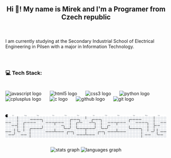 <br clear="both">

<h2 align="center">Hi 👋! My name is Mirek and I'm a Programer from Czech republic</h2>

###

<br clear="both">

<p align="left">I am currently studying at the Secondary Industrial School of Electrical Engineering in Pilsen with a major in Information Technology.</p>

###

<br clear="both">

<h3 align="left">💻 Tech Stack:</h3>

###

<br clear="both">

<div align="left">
  <img src="https://cdn.jsdelivr.net/gh/devicons/devicon/icons/javascript/javascript-original.svg" height="40" alt="javascript logo"  />
  <img width="18" />
  <img src="https://cdn.jsdelivr.net/gh/devicons/devicon/icons/html5/html5-original.svg" height="40" alt="html5 logo"  />
  <img width="18" />
  <img src="https://cdn.jsdelivr.net/gh/devicons/devicon/icons/css3/css3-original.svg" height="40" alt="css3 logo"  />
  <img width="18" />
  <img src="https://cdn.jsdelivr.net/gh/devicons/devicon/icons/python/python-original.svg" height="40" alt="python logo"  />
  <img width="18" />
  <img src="https://cdn.jsdelivr.net/gh/devicons/devicon/icons/cplusplus/cplusplus-original.svg" height="40" alt="cplusplus logo"  />
  <img width="18" />
  <img src="https://cdn.jsdelivr.net/gh/devicons/devicon/icons/c/c-original.svg" height="40" alt="c logo"  />
  <img width="18" />
  <img src="https://cdn.jsdelivr.net/gh/devicons/devicon/icons/github/github-original.svg" height="40" alt="github logo"  />
  <img width="18" />
  <img src="https://cdn.jsdelivr.net/gh/devicons/devicon/icons/git/git-original.svg" height="40" alt="git logo"  />
</div>

###

<br clear="both">

<picture>
  <source media="(prefers-color-scheme: dark)" srcset="https://raw.githubusercontent.com/MiroslavKoncal/MiroslavKoncal/output/pacman-contribution-graph-dark.svg">
  <source media="(prefers-color-scheme: light)" srcset="https://raw.githubusercontent.com/MiroslavKoncal/MiroslavKoncal/output/pacman-contribution-graph.svg">
  <img alt="pacman contribution graph" src="https://raw.githubusercontent.com/MiroslavKoncal/MiroslavKoncal/output/pacman-contribution-graph.svg">
</picture>

###

<div align="center">
  <img src="https://github-readme-stats.vercel.app/api?username=MiroslavKoncal&hide_title=false&hide_rank=false&show_icons=true&include_all_commits=true&count_private=true&disable_animations=false&theme=tokyonight&locale=en&hide_border=false" height="150" alt="stats graph"  />
  <img src="https://github-readme-stats.vercel.app/api/top-langs?username=MiroslavKoncal&locale=en&hide_title=false&layout=compact&card_width=320&langs_count=5&theme=tokyonight&hide_border=false" height="150" alt="languages graph"  />
</div>

###
